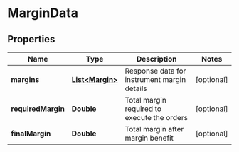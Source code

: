 # MarginData

## Properties
Name | Type | Description | Notes
------------ | ------------- | ------------- | -------------
**margins** | [**List&lt;Margin&gt;**](Margin.md) | Response data for instrument margin details |  [optional]
**requiredMargin** | **Double** | Total margin required to execute the orders |  [optional]
**finalMargin** | **Double** | Total margin after margin benefit |  [optional]
